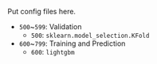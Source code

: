 Put config files here.

- `500`~`599`: Validation
    - `500`: `sklearn.model_selection.KFold`
- `600`~`799`: Training and Prediction
    - `600`: `lightgbm`
